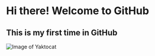 # Hi there! Welcome to GitHub
## This is my first time in GitHub
![Image of Yaktocat](https://octodex.github.com/images/yaktocat.png)
